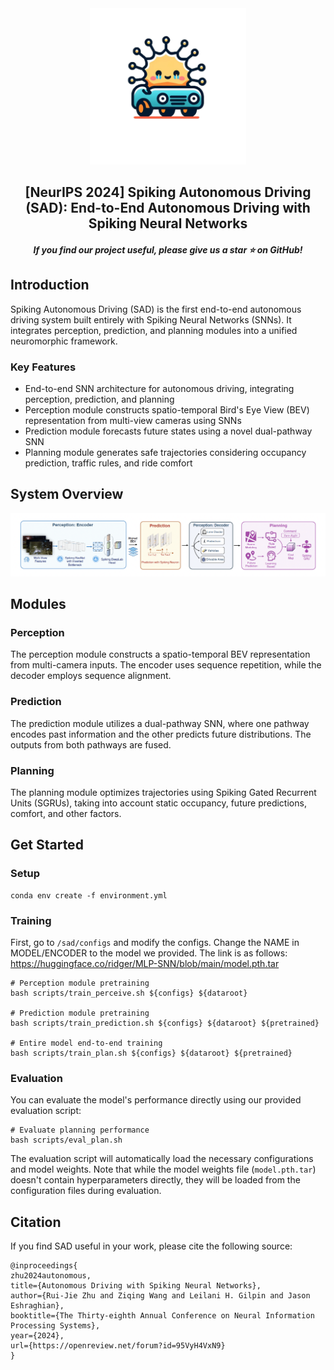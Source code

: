 <div align=center>

<img src="__assets__/logo.png" width="250px">

</div>

<h2 align="center">[NeurIPS 2024] Spiking Autonomous Driving (SAD): End-to-End Autonomous Driving with Spiking Neural Networks</h2>

<h5 align="center"> If you find our project useful, please give us a star ⭐ on GitHub! </h5>

## Introduction

Spiking Autonomous Driving (SAD) is the first end-to-end autonomous driving system built entirely with Spiking Neural Networks (SNNs). It integrates perception, prediction, and planning modules into a unified neuromorphic framework.

### Key Features

- End-to-end SNN architecture for autonomous driving, integrating perception, prediction, and planning
- Perception module constructs spatio-temporal Bird's Eye View (BEV) representation from multi-view cameras using SNNs
- Prediction module forecasts future states using a novel dual-pathway SNN
- Planning module generates safe trajectories considering occupancy prediction, traffic rules, and ride comfort

## System Overview

<img src="__assets__/overview.png" width="1000px">


## Modules

### Perception

The perception module constructs a spatio-temporal BEV representation from multi-camera inputs. The encoder uses sequence repetition, while the decoder employs sequence alignment.

### Prediction

The prediction module utilizes a dual-pathway SNN, where one pathway encodes past information and the other predicts future distributions. The outputs from both pathways are fused.

### Planning

The planning module optimizes trajectories using Spiking Gated Recurrent Units (SGRUs), taking into account static occupancy, future predictions, comfort, and other factors.

## Get Started

### Setup

```
conda env create -f environment.yml
```

### Training

First, go to `/sad/configs` and modify the configs. Change the NAME in MODEL/ENCODER to the model we provided. The link is as follows: https://huggingface.co/ridger/MLP-SNN/blob/main/model.pth.tar

```
# Perception module pretraining
bash scripts/train_perceive.sh ${configs} ${dataroot}

# Prediction module pretraining 
bash scripts/train_prediction.sh ${configs} ${dataroot} ${pretrained}

# Entire model end-to-end training
bash scripts/train_plan.sh ${configs} ${dataroot} ${pretrained}
```

### Evaluation
You can evaluate the model's performance directly using our provided evaluation script:
```
# Evaluate planning performance
bash scripts/eval_plan.sh
```
The evaluation script will automatically load the necessary configurations and model weights. Note that while the model weights file (`model.pth.tar`) doesn't contain hyperparameters directly, they will be loaded from the configuration files during evaluation.

## Citation

If you find SAD useful in your work, please cite the following source:

```
@inproceedings{
zhu2024autonomous,
title={Autonomous Driving with Spiking Neural Networks},
author={Rui-Jie Zhu and Ziqing Wang and Leilani H. Gilpin and Jason Eshraghian},
booktitle={The Thirty-eighth Annual Conference on Neural Information Processing Systems},
year={2024},
url={https://openreview.net/forum?id=95VyH4VxN9}
}
```
